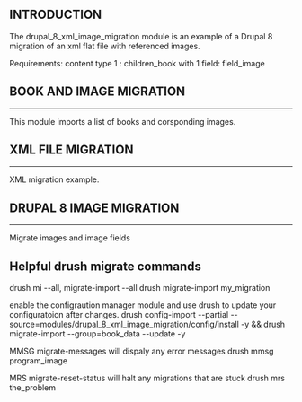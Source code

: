 INTRODUCTION
------------
The drupal_8_xml_image_migration module is an example of a Drupal 8 migration of
an xml flat file with referenced images.

Requirements: content type 1 : children_book with 1 field: field_image

## BOOK AND IMAGE MIGRATION
------------
This module imports a list of books and corsponding images.

## XML FILE MIGRATION
------------
XML migration example.

## DRUPAL 8 IMAGE MIGRATION
------------
Migrate images and image fields

## Helpful drush migrate commands


drush mi --all,  migrate-import --all
drush migrate-import my_migration

enable the configraution manager module and use drush to update your configuratoion after changes.
drush config-import --partial --source=modules/drupal_8_xml_image_migration/config/install -y && drush migrate-import --group=book_data --update -y

MMSG migrate-messages will dispaly any error messages
drush mmsg program_image

MRS migrate-reset-status will halt any migrations that are stuck
drush mrs the_problem